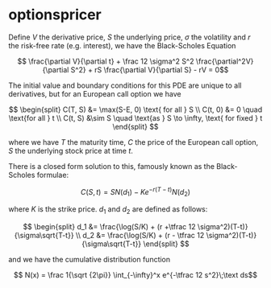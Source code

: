 # optionspricer

Define $V$ the derivative price, $S$ the underlying price, $\sigma$ the volatility and $r$ the risk-free rate (e.g. interest), we have the Black-Scholes Equation

$$ \frac{\partial V}{\partial t} + \frac 12 \sigma^2 S^2 \frac{\partial^2V}{\partial S^2} + rS \frac{\partial V}{\partial S} - rV = 0$$

The initial value and boundary conditions for this PDE are unique to all derivatives, but for an European call option we have

$$
\begin{split}
 C(T, S) &= \max(S-E, 0) \text{ for all }  S \\
 C(t, 0) &= 0 \quad \text{for all } t \\
 C(t, S) &\sim S \quad \text{as } S \to \infty, \text{ for fixed } t
\end{split}
$$

where we have $T$ the maturity time, $C$ the price of the European call option, $S$ the underlying stock price at time $t$.

There is a closed form solution to this, famously known as the Black-Scholes formulae:

$$C(S, t) = SN(d_1) - Ke^{-r(T-t)}N(d_2)$$

where $K$ is the strike price. $d_1$ and $d_2$ are defined as follows:

$$
\begin{split}
  d_1 &= \frac{\log(S/K) + (r +\tfrac 12 \sigma^2)(T-t)}{\sigma\sqrt{T-t}} \\
  d_2 &= \frac{\log(S/K) + (r - \tfrac 12 \sigma^2)(T-t)}{\sigma\sqrt{T-t}}
\end{split}
$$

and we have the cumulative distribution function

$$ N(x) = \frac 1{\sqrt {2\pi}} \int_{-\infty}^x e^{-\tfrac 12 s^2}\;\text ds$$
